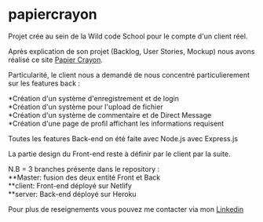 # papiercrayon

Projet crée au sein de la Wild code School pour le compte d'un client réel.

Après explication de son projet (Backlog, User Stories, Mockup) nous avons réalisé ce site [Papier Crayon](https://papier-crayon.netlify.app/).

Particularité, le client nous a demandé de nous concentré particulierement sur les features back :

*Création d'un système d'enregistrement et de login  
*Création d'un système pour l'upload de fichier  
*Création d'un système de commentaire et de Direct Message  
*Création d'une page de profil affichant les informations requisent  

Toutes les features Back-end on été faite avec Node.js avec Express.js

La partie design du Front-end reste à définir par le client par la suite.

N.B = 3 branches présente dans le repository :  
  **Master: fusion des deux entité Front et Back  
  **client: Front-end déployé sur Netlify  
  **server: Back-end déployé sur Heroku  

Pour plus de reseignements vous pouvez me contacter via mon [Linkedin](https://www.linkedin.com/in/mohamed-lababidi/)